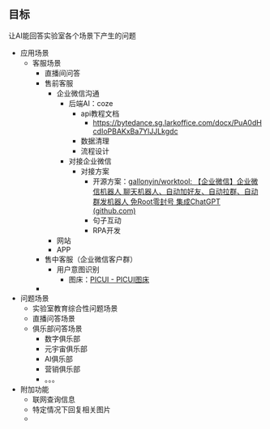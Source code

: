 
## 目标

让AI能回答实验室各个场景下产生的问题
- 应用场景
	- 客服场景
		- 直播间问答
		- 售前客服
			- 企业微信沟通
				- 后端AI：coze
					- api教程文档
						- https://bytedance.sg.larkoffice.com/docx/PuA0dHcdIoPBAKxBa7YlJJLkgdc
					- 数据清理
					- 流程设计
				- 对接企业微信
					- 对接方案
						- 开源方案：[gallonyin/worktool: 【企业微信】企业微信机器人 聊天机器人、自动加好友、自动拉群、自动群发机器人 免Root零封号 集成ChatGPT (github.com)](https://github.com/gallonyin/worktool)
						- 句子互动
						- RPA开发
			- 网站
			- APP
		- 售中客服（企业微信客户群）
			- 用户意图识别
				- 图床：[PICUI - PICUI图床](https://picui.cn/)
		- 
- 问题场景
	- 实验室教育综合性问题场景
	- 直播问答场景
	- 俱乐部问答场景
		- 数字俱乐部
		- 元宇宙俱乐部
		- AI俱乐部
		- 营销俱乐部
		- 。。。
- 附加功能
	- 联网查询信息
	- 特定情况下回复相关图片
	- 
